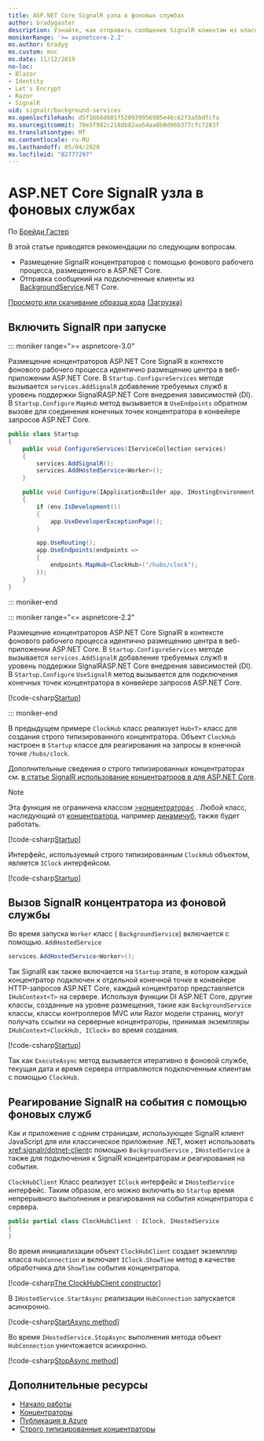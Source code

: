 ```yaml
---
title: ASP.NET Core SignalR узла в фоновых службах
author: bradygaster
description: Узнайте, как отправить сообщения SignalR клиентам из классов .NET Core BackgroundService.
monikerRange: '>= aspnetcore-2.2'
ms.author: bradyg
ms.custom: mvc
ms.date: 11/12/2019
no-loc:
- Blazor
- Identity
- Let's Encrypt
- Razor
- SignalR
uid: signalr/background-services
ms.openlocfilehash: d5f1668d601f520939956985e46c62f3a5bdfcfa
ms.sourcegitcommit: 70e5f982c218db82aa54aa8b8d96b377cfc7283f
ms.translationtype: MT
ms.contentlocale: ru-RU
ms.lasthandoff: 05/04/2020
ms.locfileid: "82777297"
---
```

# <a name="host-aspnet-core-signalr-in-background-services"></a>ASP.NET Core SignalR узла в фоновых службах

По [Брейди Гастер](https://twitter.com/bradygaster)

В этой статье приводятся рекомендации по следующим вопросам.

* Размещение SignalR концентраторов с помощью фонового рабочего процесса, размещенного в ASP.NET Core.
* Отправка сообщений на подключенные клиенты из [BackgroundService](xref:Microsoft.Extensions.Hosting.BackgroundService).NET Core.

[Просмотр или скачивание образца кода](https://github.com/dotnet/AspNetCore.Docs/tree/master/aspnetcore/signalr/background-service/sample/) [(Загрузка)](xref:index#how-to-download-a-sample)

## <a name="enable-signalr-in-startup"></a>Включить SignalR при запуске

::: moniker range=">= aspnetcore-3.0"

Размещение концентраторов ASP.NET Core SignalR в контексте фонового рабочего процесса идентично размещению центра в веб-приложении ASP.NET Core. В `Startup.ConfigureServices` методе вызывается `services.AddSignalR` добавление требуемых служб в уровень поддержки SignalRASP.NET Core внедрения зависимостей (DI). В `Startup.Configure` `MapHub` метод вызывается в `UseEndpoints` обратном вызове для соединения конечных точек концентратора в конвейере запросов ASP.NET Core.

```csharp
public class Startup
{
    public void ConfigureServices(IServiceCollection services)
    {
        services.AddSignalR();
        services.AddHostedService<Worker>();
    }

    public void Configure(IApplicationBuilder app, IHostingEnvironment env)
    {
        if (env.IsDevelopment())
        {
            app.UseDeveloperExceptionPage();
        }

        app.UseRouting();
        app.UseEndpoints(endpoints =>
        {
            endpoints.MapHub<ClockHub>("/hubs/clock");
        });
    }
}
```

::: moniker-end

::: moniker range="<= aspnetcore-2.2"

Размещение концентраторов ASP.NET Core SignalR в контексте фонового рабочего процесса идентично размещению центра в веб-приложении ASP.NET Core. В `Startup.ConfigureServices` методе вызывается `services.AddSignalR` добавление требуемых служб в уровень поддержки SignalRASP.NET Core внедрения зависимостей (DI). В `Startup.Configure` `UseSignalR` метод вызывается для подключения конечных точек концентратора в конвейере запросов ASP.NET Core.

[!code-csharp[Startup](background-service/sample/Server/Startup.cs?name=Startup)]

::: moniker-end

В предыдущем примере `ClockHub` класс реализует `Hub<T>` класс для создания строго типизированного концентратора. Объект `ClockHub` настроен в `Startup` классе для реагирования на запросы в конечной точке `/hubs/clock`.

Дополнительные сведения о строго типизированных концентраторах см. [в статье SignalR использование концентраторов в для ASP.NET Core](xref:signalr/hubs#strongly-typed-hubs).

> [!NOTE]
> Эта функция не ограничена классом [>концентратора\<](xref:Microsoft.AspNetCore.SignalR.Hub`1) . Любой класс, наследующий от [концентратора](xref:Microsoft.AspNetCore.SignalR.Hub), например [динамичуб](xref:Microsoft.AspNetCore.SignalR.DynamicHub), также будет работать.

[!code-csharp[Startup](background-service/sample/Server/ClockHub.cs?name=ClockHub)]

Интерфейс, используемый строго типизированным `ClockHub` объектом, является `IClock` интерфейсом.

[!code-csharp[Startup](background-service/sample/HubServiceInterfaces/IClock.cs?name=IClock)]

## <a name="call-a-signalr-hub-from-a-background-service"></a>Вызов SignalR концентратора из фоновой службы

Во время запуска `Worker` класс ( `BackgroundService`) включается с помощью. `AddHostedService`

```csharp
services.AddHostedService<Worker>();
```

Так SignalR как также включается на `Startup` этапе, в котором каждый концентратор подключен к отдельной конечной точке в конвейере HTTP-запросов ASP.NET Core, каждый концентратор представляется `IHubContext<T>` на сервере. Используя функции DI ASP.NET Core, другие классы, созданные на уровне размещения, такие как `BackgroundService` классы, классы контроллеров MVC или Razor модели страниц, могут получать ссылки на серверные концентраторы, принимая экземпляры `IHubContext<ClockHub, IClock>` во время создания.

[!code-csharp[Startup](background-service/sample/Server/Worker.cs?name=Worker)]

Так как `ExecuteAsync` метод вызывается итеративно в фоновой службе, текущая дата и время сервера отправляются подключенным клиентам с помощью `ClockHub`.

## <a name="react-to-signalr-events-with-background-services"></a>Реагирование SignalR на события с помощью фоновых служб

Как и приложение с одним страницам, использующее SignalR клиент JavaScript для или классическое приложение .NET, может использовать <xref:signalr/dotnet-client>с помощью `BackgroundService` , `IHostedService` а также для подключения к SignalR концентраторам и реагирования на события.

`ClockHubClient` Класс реализует `IClock` интерфейс и `IHostedService` интерфейс. Таким образом, его можно включить во `Startup` время непрерывного выполнения и реагирования на события концентратора с сервера.

```csharp
public partial class ClockHubClient : IClock, IHostedService
{
}
```

Во время инициализации объект `ClockHubClient` создает экземпляр класса `HubConnection` и включает `IClock.ShowTime` метод в качестве обработчика для `ShowTime` события концентратора.

[!code-csharp[The ClockHubClient constructor](background-service/sample/Clients.ConsoleTwo/ClockHubClient.cs?name=ClockHubClientCtor)]

В `IHostedService.StartAsync` реализации `HubConnection` запускается асинхронно.

[!code-csharp[StartAsync method](background-service/sample/Clients.ConsoleTwo/ClockHubClient.cs?name=StartAsync)]

Во время `IHostedService.StopAsync` выполнения метода объект `HubConnection` уничтожается асинхронно.

[!code-csharp[StopAsync method](background-service/sample/Clients.ConsoleTwo/ClockHubClient.cs?name=StopAsync)]

## <a name="additional-resources"></a>Дополнительные ресурсы

* [Начало работы](xref:tutorials/signalr)
* [Концентраторы](xref:signalr/hubs)
* [Публикация в Azure](xref:signalr/publish-to-azure-web-app)
* [Строго типизированные концентраторы](xref:signalr/hubs#strongly-typed-hubs)
